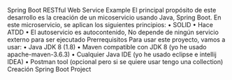 Spring Boot RESTful Web Service Example
El principal propósito de este desarrollo es la creación de un micoservicio usando Java, Spring Boot.
En este microservicio, se aplican los siguientes principios:
•	SOLID
•	Hace ATDD
•	El autoservicio es autocontenido, No depende de ningún servicio externo para ser ejecutado
Prerrequisitos 
Para usar este proyecto, vamos a usar:
•	Java JDK 8 (1.8)
•	Maven compatible con JDK 8 (yo he usado apache-maven-3.6.3)
•	Cualquier Java IDE (yo he usado eclipse e intellij IDEA)
•	Postman tool (opcional pero si se quiere usar tengo una collection)
Creación Spring Boot Project
